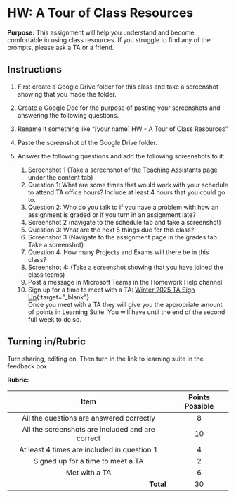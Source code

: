 #  HW: A Tour of Class Resources

**Purpose:** This assignment will help you understand and become comfortable in using class resources. If you struggle to find any of the prompts, please ask a TA or a friend.

## Instructions
1. First create a Google Drive folder for this class and take a screenshot showing that you made the folder.

2. Create a Google Doc for the purpose of pasting your screenshots and answering the following questions. 

3. Rename it something like “[your name] HW - A Tour of Class Resources”

4. Paste the screenshot of the Google Drive folder.

5. Answer the following questions and add the following screenshots to it: 
   1. Screenshot 1 (Take a screenshot of the Teaching Assistants page under the content tab)
   2. Question 1: What are some times that would work with your schedule to attend TA office hours? Include at least 4 hours that you could go to. 
   3. Question 2: Who do you talk to if you have a problem with how an assignment is graded or if you turn in an assignment late? 
   4. Screenshot 2 (navigate to the schedule tab and take a screenshot)
   5. Question 3: What are the next 5 things due for this class? 
   6. Screenshot 3 (Navigate to the assignment page in the grades tab. Take a screenshot)
   7. Question 4: How many Projects and Exams will there be in this class? 
   8. Screenshot 4: (Take a screenshot showing that you have joined the class teams)
   9. Post a message in Microsoft Teams in the Homework Help channel
   10. Sign up for a time to meet with a TA:
       [Winter 2025 TA Sign Up](https://docs.google.com/spreadsheets/d/1XAaFf5LP3TieXjtVyfgN5i1Zs6NSUY70smWzctdwMXs/edit?gid=61534873#gid=61534873){:target="_blank"}
   </br> Once you meet with a TA they will give you the appropriate amount of points in Learning Suite. 
   You will have until the end of the second full week to do so.


## Turning in/Rubric
Turn sharing, editing on. Then turn in the link to learning suite in the feedback box

**Rubric:**

|                       Item                       | Points Possible |
|:------------------------------------------------:|:---------------:|
|     All the questions are answered correctly     |        8        |
| All the screenshots are included and are correct |       10        |
|   At least 4 times are included in question 1    |        4        |
|     Signed up for a time to meet a TA            |        2        |
|                  Met with a TA                   |        6        |
|  <div style="text-align: right">**Total**</div>  |       30        |

